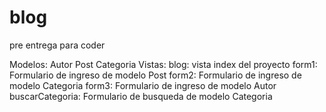 # blog
pre entrega para coder

Modelos:
  Autor
  Post
  Categoria
Vistas:
  blog: vista index del proyecto
  form1: Formulario de ingreso de modelo Post
  form2: Formulario de ingreso de modelo Categoria
  form3: Formulario de ingreso de modelo Autor
  buscarCategoria: Formulario de busqueda de modelo Categoria
  
